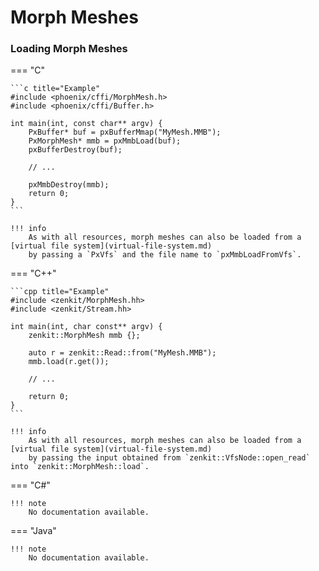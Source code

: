 # Morph Meshes

### Loading Morph Meshes

=== "C"

    ```c title="Example"
    #include <phoenix/cffi/MorphMesh.h>
    #include <phoenix/cffi/Buffer.h>

    int main(int, const char** argv) {
        PxBuffer* buf = pxBufferMmap("MyMesh.MMB");
        PxMorphMesh* mmb = pxMmbLoad(buf);
        pxBufferDestroy(buf);
        
        // ...

        pxMmbDestroy(mmb);
        return 0;
    }
    ```

    !!! info
        As with all resources, morph meshes can also be loaded from a [virtual file system](virtual-file-system.md)
        by passing a `PxVfs` and the file name to `pxMmbLoadFromVfs`.

=== "C++"

    ```cpp title="Example"
    #include <zenkit/MorphMesh.hh>
    #include <zenkit/Stream.hh>

    int main(int, char const** argv) {
        zenkit::MorphMesh mmb {};
        
        auto r = zenkit::Read::from("MyMesh.MMB");
        mmb.load(r.get());

        // ...

        return 0;
    }
    ```

    !!! info
        As with all resources, morph meshes can also be loaded from a [virtual file system](virtual-file-system.md)
        by passing the input obtained from `zenkit::VfsNode::open_read` into `zenkit::MorphMesh::load`.

=== "C#"

    !!! note
        No documentation available.

=== "Java"

    !!! note
        No documentation available.
